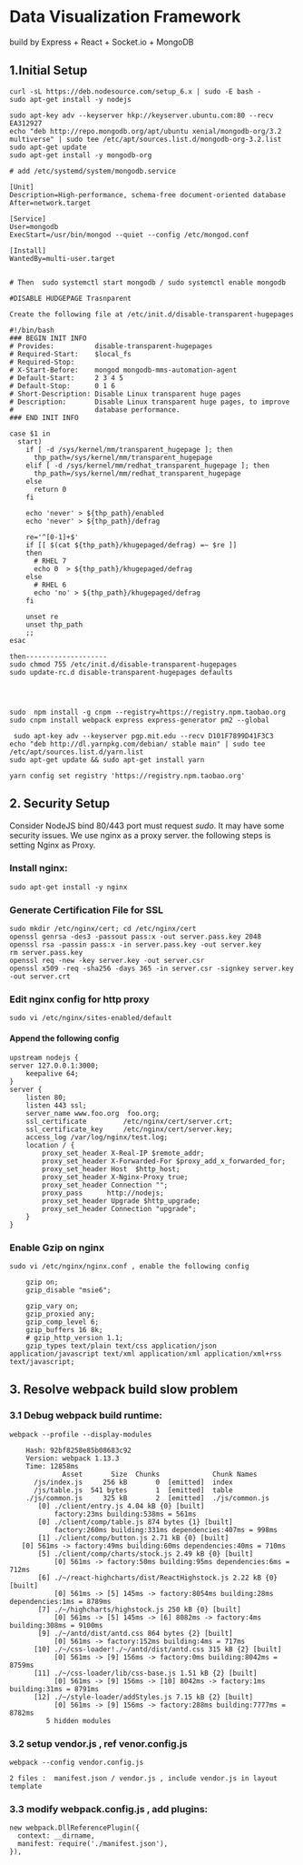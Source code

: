 # Data Visualization Framework
 build by Express + React + Socket.io + MongoDB

## 1.Initial Setup
    curl -sL https://deb.nodesource.com/setup_6.x | sudo -E bash -
    sudo apt-get install -y nodejs

    sudo apt-key adv --keyserver hkp://keyserver.ubuntu.com:80 --recv EA312927
    echo "deb http://repo.mongodb.org/apt/ubuntu xenial/mongodb-org/3.2 multiverse" | sudo tee /etc/apt/sources.list.d/mongodb-org-3.2.list
    sudo apt-get update
    sudo apt-get install -y mongodb-org

    # add /etc/systemd/system/mongodb.service
    
    [Unit]
    Description=High-performance, schema-free document-oriented database
    After=network.target

    [Service]
    User=mongodb
    ExecStart=/usr/bin/mongod --quiet --config /etc/mongod.conf

    [Install]
    WantedBy=multi-user.target


    # Then  sudo systemctl start mongodb / sudo systemctl enable mongodb

    #DISABLE HUDGEPAGE Trasnparent

    Create the following file at /etc/init.d/disable-transparent-hugepages 

    #!/bin/bash
    ### BEGIN INIT INFO
    # Provides:          disable-transparent-hugepages
    # Required-Start:    $local_fs
    # Required-Stop:
    # X-Start-Before:    mongod mongodb-mms-automation-agent
    # Default-Start:     2 3 4 5
    # Default-Stop:      0 1 6
    # Short-Description: Disable Linux transparent huge pages
    # Description:       Disable Linux transparent huge pages, to improve
    #                    database performance.
    ### END INIT INFO

    case $1 in
      start)
        if [ -d /sys/kernel/mm/transparent_hugepage ]; then
          thp_path=/sys/kernel/mm/transparent_hugepage
        elif [ -d /sys/kernel/mm/redhat_transparent_hugepage ]; then
          thp_path=/sys/kernel/mm/redhat_transparent_hugepage
        else
          return 0
        fi

        echo 'never' > ${thp_path}/enabled
        echo 'never' > ${thp_path}/defrag

        re='^[0-1]+$'
        if [[ $(cat ${thp_path}/khugepaged/defrag) =~ $re ]]
        then
          # RHEL 7
          echo 0  > ${thp_path}/khugepaged/defrag
        else
          # RHEL 6
          echo 'no' > ${thp_path}/khugepaged/defrag
        fi

        unset re
        unset thp_path
        ;;
    esac

    then--------------------
    sudo chmod 755 /etc/init.d/disable-transparent-hugepages
    sudo update-rc.d disable-transparent-hugepages defaults
    



    sudo  npm install -g cnpm --registry=https://registry.npm.taobao.org
    sudo cnpm install webpack express express-generator pm2 --global

     sudo apt-key adv --keyserver pgp.mit.edu --recv D101F7899D41F3C3
    echo "deb http://dl.yarnpkg.com/debian/ stable main" | sudo tee /etc/apt/sources.list.d/yarn.list
    sudo apt-get update && sudo apt-get install yarn

    yarn config set registry 'https://registry.npm.taobao.org'

## 2. Security Setup
Consider NodeJS bind  80/443 port must request *sudo*.
It may have some security issues.
We use nginx as a proxy server. the following steps is setting Nginx as Proxy.

### Install nginx:

    sudo apt-get install -y nginx

### Generate Certification File for SSL

    sudo mkdir /etc/nginx/cert; cd /etc/nginx/cert
    openssl genrsa -des3 -passout pass:x -out server.pass.key 2048
    openssl rsa -passin pass:x -in server.pass.key -out server.key
    rm server.pass.key
    openssl req -new -key server.key -out server.csr
    openssl x509 -req -sha256 -days 365 -in server.csr -signkey server.key -out server.crt



### Edit nginx config for http proxy

    sudo vi /etc/nginx/sites-enabled/default

#### Append the following config

    upstream nodejs {
    server 127.0.0.1:3000;
        keepalive 64;
    }
    server {
        listen 80;
        listen 443 ssl;
        server_name www.foo.org  foo.org;
        ssl_certificate         /etc/nginx/cert/server.crt;
        ssl_certificate_key     /etc/nginx/cert/server.key;
        access_log /var/log/nginx/test.log;
        location / {
            proxy_set_header X-Real-IP $remote_addr;
            proxy_set_header X-Forwarded-For $proxy_add_x_forwarded_for;
            proxy_set_header Host  $http_host;
            proxy_set_header X-Nginx-Proxy true;
            proxy_set_header Connection "";
            proxy_pass      http://nodejs;
            proxy_set_header Upgrade $http_upgrade;
            proxy_set_header Connection "upgrade";
        }    
    }

### Enable Gzip on nginx
    sudo vi /etc/nginx/nginx.conf , enable the following config

        gzip on;
        gzip_disable "msie6";

        gzip_vary on;
        gzip_proxied any;
        gzip_comp_level 6;
        gzip_buffers 16 8k;
        # gzip_http_version 1.1;
        gzip_types text/plain text/css application/json application/javascript text/xml application/xml application/xml+rss text/javascript;


## 3. Resolve webpack build slow problem

### 3.1 Debug webpack build runtime:

    webpack --profile --display-modules

        Hash: 92bf8258e85b08683c92
        Version: webpack 1.13.3
        Time: 12858ms
                 Asset       Size  Chunks             Chunk Names
          /js/index.js     256 kB       0  [emitted]  index
          /js/table.js  541 bytes       1  [emitted]  table
        ./js/common.js     325 kB       2  [emitted]  ./js/common.js
           [0] ./client/entry.js 4.04 kB {0} [built]
               factory:23ms building:538ms = 561ms
           [0] ./client/comp/table.js 874 bytes {1} [built]
               factory:260ms building:331ms dependencies:407ms = 998ms
           [1] ./client/comp/button.js 2.71 kB {0} [built]
       [0] 561ms -> factory:49ms building:60ms dependencies:40ms = 710ms
           [5] ./client/comp/charts/stock.js 2.49 kB {0} [built]
               [0] 561ms -> factory:50ms building:95ms dependencies:6ms = 712ms
           [6] ./~/react-highcharts/dist/ReactHighstock.js 2.22 kB {0} [built]
               [0] 561ms -> [5] 145ms -> factory:8054ms building:28ms dependencies:1ms = 8789ms
           [7] ./~/highcharts/highstock.js 250 kB {0} [built]
               [0] 561ms -> [5] 145ms -> [6] 8082ms -> factory:4ms building:308ms = 9100ms
           [9] ./~/antd/dist/antd.css 864 bytes {2} [built]
               [0] 561ms -> factory:152ms building:4ms = 717ms
          [10] ./~/css-loader!./~/antd/dist/antd.css 315 kB {2} [built]
               [0] 561ms -> [9] 156ms -> factory:0ms building:8042ms = 8759ms
          [11] ./~/css-loader/lib/css-base.js 1.51 kB {2} [built]
               [0] 561ms -> [9] 156ms -> [10] 8042ms -> factory:1ms building:31ms = 8791ms
          [12] ./~/style-loader/addStyles.js 7.15 kB {2} [built]
               [0] 561ms -> [9] 156ms -> factory:288ms building:7777ms = 8782ms
             5 hidden modules

### 3.2 setup vendor.js , ref venor.config.js
    webpack --config vendor.config.js

    2 files :  manifest.json / vendor.js , include vendor.js in layout template

### 3.3 modify webpack.config.js , add plugins:

    new webpack.DllReferencePlugin({
      context: __dirname,
      manifest: require('./manifest.json'),
    }),
